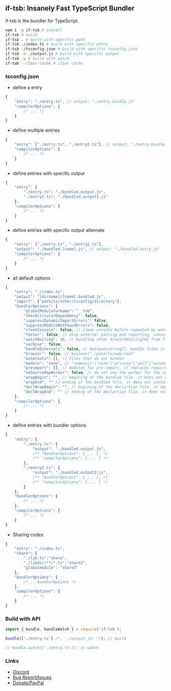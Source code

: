 ## if-tsb: Insanely Fast TypeScript Bundler

if-tsb is the bundler for TypeScript.

```sh
npm i -g if-tsb # install
if-tsb # build
if-tsb . # build with specific path
if-tsb ./index.ts # build with specific entry
if-tsb ./tsconfig.json # build with specific tsconfig.json
if-tsb -o ./output.js # build with specific output
if-tsb -w # build with watch
if-tab --clear-cache # clear cache
```

### tsconfig.json

-   define a entry

```js
{
    "entry": "./entry.ts", // output: "./entry.bundle.js"
    "compilerOptions": {
        /* ... */
    }
}
```

-   define multiple entries

```js
{
    "entry": ["./entry.ts", "./entry2.ts"], // output: "./entry.bundle.js", "./entry2.bundle.js"
    "compilerOptions": {
        /* ... */
    }
}
```

-   define entries with specific output

```js
{
    "entry": {
        "./entry.ts": "./bundled.output.js",
        "./entry2.ts": "./bundled.output2.js"
    },
    "compilerOptions": {
        /* ... */
    }
}
```

-   define entries with specific output alternate

```js
{
    "entry": ["./entry.ts", "./entry2.ts"],
    "output": "./bundled.[name].js", // output: "./bundled.entry.js"
    "compilerOptions": {
        /* ... */
    }
}
```

-   all default options

```js
{
    "entry": "./index.ts",
    "output": "[dirname]/[name].bundled.js",
    "import": ["path/to/other/tsconfig/directory"],
    "bundlerOptions": {
        "globalModuleVarName": "__tsb",
        "checkCircularDependency": false,
        "suppressDynamicImportErrors": false,
        "suppressModuleNotFoundErrors": false,
        "cleanConsole": false, // clean console before repeated by watch
        "faster": false, // skip external parsing and reporting, cannot emit some d.ts and will not replace enum const
        "watchWaiting": 30, // bundling after ${watchWaiting}ms from file modifying
        "verbose": false,
        "bundleExternals": false, // boolean|string[], bundle files in node_modules
        "browser": false, // boolean|"./path/to/web/root"
        "externals": [], // files that do not bundle
        "module": "none", // "commonjs"|"none"|"private"|"self"|"window"|"this"|"var (varname)"|"let (varname)"|"const (varname)"
        "preimport": [], // modules for pre-import. it replaces require('name') to __tsb.name,
        "noSourceMapWorker": false, // do not use the worker for the sourcemap generating.
        "wrapBegin": "", // begining of the bundled file. it does not contain any lines
        "wrapEnd": "" // ending of the bundled file. it does not contain any lines
        "declWrapBegin": "", // begining of the declartion file. it does not contain any lines
        "declWrapEnd": "" // ending of the declartion file. it does not contain any lines
    },
    "compilerOptions": {
        /* ... */
    }
}
```

-   define entries with bundler options

```js
{
    "entry": {
        "./entry.ts": {
            "output": "./bundled.output.js",
            /** "bundlerOptions": { ... }, */
            /** "compilerOptions": { ... } */
        },
        "./entry2.ts": {
            "output": "./bundled.output2.js",
            /** "bundlerOptions": { ... }, */
            /** "compilerOptions": { ... } */
        }
    },
    "bundlerOptions": {
        /* ... */
    },
    "compilerOptions": {
        /* ... */
    }
}
```

-   Sharing codes

```js
{
    "entry": "./index.ts",
    "share": {
        "./lib.ts":"share",
        "./libdir/**/*.ts":"share2",
        "globalmodule": "share3"
    },
    "bundlerOptions": {
        /* ...bundlerOptions */
    },
    "compilerOptions": {
        /* ... */
    }
}
```

### Build with API

```ts
import { bundle, bundleWatch } = require('if-tsb');

bundle(['./entry.ts'] /*, './output.js' */); // build

// bundle.watch(['./entry.ts']); // watch

```

### Links

-   [Discord](https://discord.gg/pC9XdkC)
-   [Bug Report/Issues](https://github.com/bdsx/if-tsb/issues)
-   [Donate/PayPal](https://rua.kr/webapp/donate)
